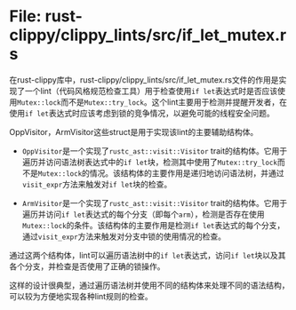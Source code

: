 # File: rust-clippy/clippy_lints/src/if_let_mutex.rs

在rust-clippy库中，rust-clippy/clippy_lints/src/if_let_mutex.rs文件的作用是实现了一个lint（代码风格规范检查工具）用于检查使用`if let`表达式时是否应该使用`Mutex::lock`而不是`Mutex::try_lock`。这个lint主要用于检测并提醒开发者，在使用`if let`表达式时应该考虑到锁的竞争情况，以避免可能的线程安全问题。

OppVisitor，ArmVisitor这些struct是用于实现该lint的主要辅助结构体。

- `OppVisitor`是一个实现了`rustc_ast::visit::Visitor` trait的结构体。它用于遍历并访问语法树表达式中的`if let`块，检测其中使用了`Mutex::try_lock`而不是`Mutex::lock`的情况。该结构体的主要作用是递归地访问语法树，并通过`visit_expr`方法来触发对`if let`块的检查。
  
- `ArmVisitor`是一个实现了`rustc_ast::visit::Visitor` trait的结构体。它用于遍历并访问`if let`表达式的每个分支（即每个`arm`），检测是否存在使用`Mutex::lock`的条件。该结构体的主要作用是检测`if let`表达式的每个分支，通过`visit_expr`方法来触发对分支中锁的使用情况的检查。

通过这两个结构体，lint可以遍历语法树中的`if let`表达式，访问`if let`块以及其各个分支，并检查是否使用了正确的锁操作。

这样的设计很典型，通过遍历语法树并使用不同的结构体来处理不同的语法结构，可以较为方便地实现各种lint规则的检查。

